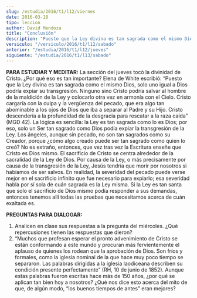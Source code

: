 ```yaml
---
slug: /estudia/2016/t1/l12/viernes
date: 2016-03-18
tipo: leccion
author: David Mendoza
title: "Conclusión"
description: "Puesto que la Ley divina es tan sagrada como el mismo Dios, solo uno igual a  Dios podría expiar su transgresión. Ninguno sino Cristo podría salvar al hombre  de la maldición de la Ley y colocarlo otra vez en armonía con el Cielo"
versiculo: "/versiculo/2016/t1/l12/sabado"
anterior: "/estudia/2016/t1/l12/jueves"
siguiente: "/estudia/2016/t1/l13/sabado"
---
```


**PARA ESTUDIAR Y MEDITAR:** La sección del jueves tocó la divinidad de Cristo. ¿Por qué eso es tan importante? Elena de White escribió: “Puesto que la Ley divina es tan sagrada como el mismo Dios, solo uno igual a Dios podría expiar su transgresión. Ninguno sino Cristo podría salvar al hombre de la maldición de la Ley y colocarlo otra vez en armonía con el Cielo. Cristo cargaría con la culpa y la vergüenza del pecado, que era algo tan abominable a los ojos de Dios que iba a separar al Padre y su Hijo. Cristo descendería a la profundidad de la desgracia para rescatar a la raza caída” (MGD 42). La lógica es sencilla: la Ley es tan sagrada como lo es Dios; por eso, solo un Ser tan sagrado como Dios podía expiar la transgresión de la Ley. Los ángeles, aunque sin pecado, no son tan sagrados como su Creador, porque ¿cómo algo creado puede ser tan sagrado como quien lo creó? No es extraño, entonces, que vez tras vez la Escritura enseñe que Cristo es Dios mismo. El sacrificio de Cristo se centra alrededor de la sacralidad de la Ley de Dios. Por causa de la Ley, o más precisamente por causa de la transgresión de la Ley, Jesús tendría que morir por nosotros si habíamos de ser salvos. En realidad, la severidad del pecado puede verse mejor en el sacrificio infinito que fue necesario para expiarlo; esa severidad habla por sí sola de cuán sagrada es la Ley misma. Si la Ley es tan santa que solo el sacrificio de Dios mismo podía responder a sus demandas, entonces tenemos allí todas las pruebas que necesitamos acerca de cuán exaltada es.

**PREGUNTAS PARA DIALOGAR:**

1. Analicen en clase sus respuestas a la pregunta del miércoles. ¿Qué repercusiones tienen las respuestas que dieron?
2. “Muchos que profesan esperar el pronto advenimiento de Cristo se están conformando a este mundo y procuran más fervientemente el aplauso de quienes los rodean que la aprobación de Dios. Son fríos y formales, como la iglesia nominal de la que hace muy poco tiempo se separaron. Las palabras dirigidas a la iglesia laodiceana describen su condición presente perfectamente” (RH, 10 de junio de 1852). Aunque estas palabras fueron escritas hace más de 150 años, ¿por qué se aplican tan bien hoy a nosotros? ¿Qué nos dice esto acerca del mito de que, de algún modo, “los buenos tiempos de antes” eran mejores?
